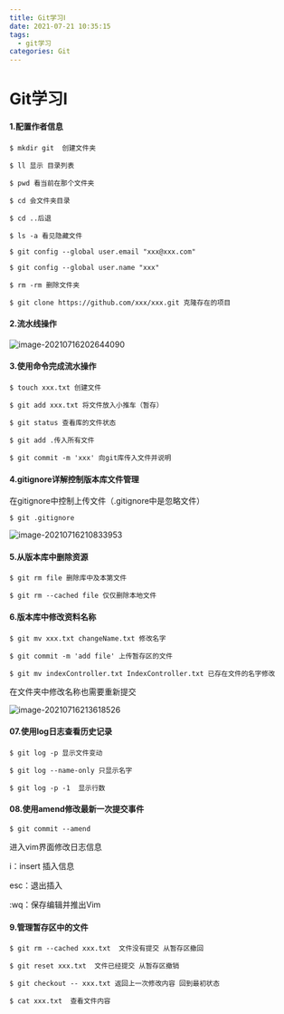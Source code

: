 ```yaml
---
title: Git学习Ⅰ
date: 2021-07-21 10:35:15
tags:
  - git学习
categories: Git
---
```


# Git学习Ⅰ

#### 1.配置作者信息

```shell
$ mkdir git  创建文件夹
```

```shell
$ ll 显示 目录列表
```

```shell
$ pwd 看当前在那个文件夹 
```

```shell
$ cd 会文件夹目录
```

 <!--more-->

```shell
$ cd ..后退
```

```shell
$ ls -a 看见隐藏文件
```

```shell
$ git config --global user.email "xxx@xxx.com"
```

```shell
$ git config --global user.name "xxx"
```

```shell
$ rm -rm 删除文件夹
```

```shell
$ git clone https://github.com/xxx/xxx.git 克隆存在的项目
```

#### 2.流水线操作

![image-20210716202644090](C:\Users\22584\AppData\Roaming\Typora\typora-user-images\image-20210716202644090.png)

#### 3.使用命令完成流水操作

```shell
$ touch xxx.txt 创建文件
```

```shell
$ git add xxx.txt 将文件放入小推车（暂存）
```

```shell
$ git status 查看库的文件状态
```

```shell
$ git add .传入所有文件
```

```shell
$ git commit -m 'xxx' 向git库传入文件并说明
```

#### 4.gitignore详解控制版本库文件管理

在gitignore中控制上传文件（.gitignore中是忽略文件）

```shell
$ git .gitignore
```

![image-20210716210833953](C:\Users\22584\AppData\Roaming\Typora\typora-user-images\image-20210716210833953.png)

#### 5.从版本库中删除资源

```shell
$ git rm file 删除库中及本第文件
```

```shell
$ git rm --cached file 仅仅删除本地文件
```

#### 6.版本库中修改资料名称

```shell
$ git mv xxx.txt changeName.txt 修改名字
```

```shell
$ git commit -m 'add file' 上传暂存区的文件
```

```shell
$ git mv indexController.txt IndexController.txt 已存在文件的名字修改
```

在文件夹中修改名称也需要重新提交

![image-20210716213618526](C:\Users\22584\AppData\Roaming\Typora\typora-user-images\image-20210716213618526.png)

#### 07.使用log日志查看历史记录

```shell
$ git log -p 显示文件变动
```

```shell
$ git log --name-only 只显示名字
```

```shell
$ git log -p -1  显示行数
```



#### 08.使用amend修改最新一次提交事件

```shell
$ git commit --amend
```

进入vim界面修改日志信息

i：insert 插入信息

esc：退出插入

:wq：保存编辑并推出Vim

#### 9.管理暂存区中的文件



```shell
$ git rm --cached xxx.txt  文件没有提交 从暂存区撤回
```

```shell
$ git reset xxx.txt  文件已经提交 从暂存区撤销
```

```shell
$ git checkout -- xxx.txt 返回上一次修改内容 回到最初状态
```

```shell
$ cat xxx.txt  查看文件内容
```

